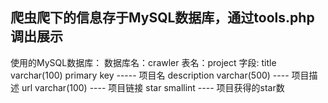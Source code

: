 爬虫爬下的信息存于MySQL数据库，通过tools.php调出展示
-------------------------------

使用的MySQL数据库：
数据库名：crawler
表名：project
字段:
		title varchar(100) primary key ----- 项目名
		description varchar(500) ---- 项目描述
		url varchar(100) ---- 项目链接
		star smallint ---- 项目获得的star数
